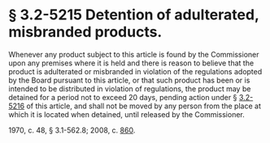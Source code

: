 # § 3.2-5215 Detention of adulterated, misbranded products.

<p>Whenever any product subject to this article is found by the Commissioner upon any premises where it is held and there is reason to believe that the product is adulterated or misbranded in violation of the regulations adopted by the Board pursuant to this article, or that such product has been or is intended to be distributed in violation of regulations, the product may be detained for a period not to exceed 20 days, pending action under § <a href='http://law.lis.virginia.gov/vacode/3.2-5216/'>3.2-5216</a> of this article, and shall not be moved by any person from the place at which it is located when detained, until released by the Commissioner.</p><p>1970, c. 48, § 3.1-562.8; 2008, c. <a href='http://lis.virginia.gov/cgi-bin/legp604.exe?081+ful+CHAP0860'>860</a>.</p>